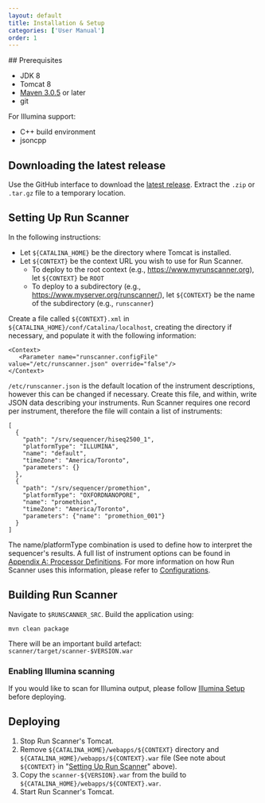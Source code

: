 ```yaml
---
layout: default
title: Installation & Setup
categories: ['User Manual']
order: 1
---
```

<a id="prerequisites" />
## Prerequisites

* JDK 8
* Tomcat 8
* [Maven 3.0.5](http://maven.apache.org/download.html) or later
* git

For Illumina support:

* C++ build environment
* jsoncpp

<a id="latest-release" />

## Downloading the latest release
<!-- This will change when we have docker images -->
Use the GitHub interface to download the [latest release](https://github.com/miso-lims/runscanner/releases/latest).
Extract the `.zip` or `.tar.gz` file to a temporary location.

<a id="setup" />

## Setting Up Run Scanner

In the following instructions:
* Let `${CATALINA_HOME}` be the directory where Tomcat is installed.
* Let `${CONTEXT}` be the context URL you wish to use for Run Scanner. 
  * To deploy to the root context (e.g., https://www.myrunscanner.org), let `${CONTEXT}` be `ROOT`
  * To deploy to a subdirectory (e.g., https://www.myserver.org/runscanner/), let `${CONTEXT}` be the name of the subdirectory (e.g., `runscanner`)

Create a file called `${CONTEXT}.xml` in `${CATALINA_HOME}/conf/Catalina/localhost`, creating the directory if necessary, and populate it with the following information:

    <Context>
       <Parameter name="runscanner.configFile" value="/etc/runscanner.json" override="false"/>
    </Context>

`/etc/runscanner.json` is the default location of the instrument descriptions, however this can be changed if necessary. Create this file, and within, write JSON data describing your instruments. Run Scanner requires one record per instrument, therefore the file will contain a list of instruments:

    [
      {
        "path": "/srv/sequencer/hiseq2500_1",
        "platformType": "ILLUMINA",
        "name": "default",
        "timeZone": "America/Toronto",
        "parameters": {}
      },
      {
        "path": "/srv/sequencer/promethion",
        "platformType": "OXFORDNANOPORE",
        "name": "promethion",
        "timeZone": "America/Toronto",
        "parameters": {"name": "promethion_001"}
      }
    ]

The name/platformType combination is used to define how to interpret the sequencer's results. A full list of instrument options can be found in <a href="appendices.html#A">Appendix A: Processor Definitions</a>. For more information on how Run Scanner uses this information, please refer to <a href="internal.html#configurations">Configurations</a>.
 
<a id="building" />

## Building Run Scanner

Navigate to `$RUNSCANNER_SRC`.
Build the application using:

	mvn clean package
	
There will be an important build artefact: `scanner/target/scanner-$VERSION.war`

<a id="illumina" />

### Enabling Illumina scanning

If you would like to scan for Illumina output, please follow <a href="illuminasetup.html">Illumina Setup</a> before deploying.

<a id="deploying" />

## Deploying

1. Stop Run Scanner's Tomcat.
1. Remove `${CATALINA_HOME}/webapps/${CONTEXT}` directory and `${CATALINA_HOME}/webapps/${CONTEXT}.war` file
   (See note about `${CONTEXT}` in "<a href="#setup">Setting Up Run Scanner</a>" above).
1. Copy the `scanner-${VERSION}.war` from the build to `${CATALINA_HOME}/webapps/${CONTEXT}.war`.
1. Start Run Scanner's Tomcat.
